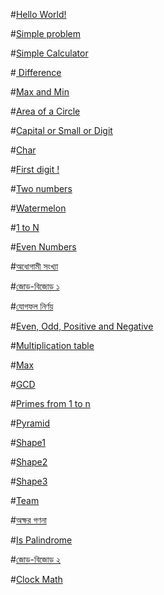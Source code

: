 <p>#<a href="https://open.kattis.com/problems/hello">Hello World!</a></p>
<p>#<a href="https://www.eolymp.com/en/problems/1">Simple problem</a></p>
<p>#<a href="https://codeforces.com/group/MWSDmqGsZm/contest/219158/problem/C">Simple Calculator</a></p>
<p>#<a href="https://codeforces.com/group/MWSDmqGsZm/contest/219158/problem/D"> Difference</a></p>
<p>#<a href="https://codeforces.com/group/MWSDmqGsZm/contest/219158/problem/K">Max and Min</a></p>
<p>#<a href="https://codeforces.com/group/MWSDmqGsZm/contest/219158/problem/E">Area of a Circle</a></p>
<p>#<a href="https://codeforces.com/group/MWSDmqGsZm/contest/219158/problem/M">Capital or Small or Digit</a></p>
<p>#<a href="https://codeforces.com/group/MWSDmqGsZm/contest/219158/problem/N">Char</a></p>
<p>#<a href="https://codeforces.com/group/MWSDmqGsZm/contest/219158/problem/P">First digit !</a></p>
<p>#<a href="https://codeforces.com/group/MWSDmqGsZm/contest/219158/problem/H">Two numbers</a></p>
<p>#<a href="https://codeforces.com/problemset/problem/4/A">Watermelon</a></p>
<p>#<a href="https://codeforces.com/group/MWSDmqGsZm/contest/219432/problem/A">1 to N</a></p><!--for loop-->
<p>#<a href="https://codeforces.com/group/MWSDmqGsZm/contest/219432/problem/B">Even Numbers</a></p><!--for loop-->
<p>#<a href="https://dimikoj.com/problems/3/descending-number">অধোগামী সংখ্যা </a></p><!--for loop-->
<p>#<a href="https://dimikoj.com/problems/1/even-odd-1">জোড়-বিজোড় ১</a></p><!--for loop-->
<p>#<a href="https://dimikoj.com/problems/6/summation">যোগফল নির্ণয়</a></p><!--for loop-->
<p>#<a href="https://codeforces.com/group/MWSDmqGsZm/contest/219432/problem/C">Even, Odd, Positive and Negative</a></p><!--for loop-->
<p>#<a href="https://codeforces.com/group/MWSDmqGsZm/contest/219432/problem/F">Multiplication table</a></p><!--for loop-->
<p>#<a href="https://codeforces.com/group/MWSDmqGsZm/contest/219432/problem/E">Max</a></p><!--for loop-->
<p>#<a href="https://codeforces.com/group/MWSDmqGsZm/contest/219432/problem/L">GCD</a></p><!--for loop-->
<p>#<a href="https://codeforces.com/group/MWSDmqGsZm/contest/219432/problem/J">Primes from 1 to n</a></p><!--for loop-->
<p>#<a href="https://codeforces.com/group/MWSDmqGsZm/contest/219432/problem/O">Pyramid</a></p><!--for loop-->
<p>#<a href="https://codeforces.com/group/MWSDmqGsZm/contest/219432/problem/P">Shape1</a></p><!--for loop-->
<p>#<a href="https://codeforces.com/group/MWSDmqGsZm/contest/219432/problem/T">Shape2</a></p><!--for loop-->
<p>#<a href="https://codeforces.com/group/MWSDmqGsZm/contest/219432/problem/W">Shape3</a></p><!--for loop-->
<p>#<a href="https://codeforces.com/problemset/problem/231/A">Team</a></p> <!--for loop-->
<p>#<a href="https://dimikoj.com/problems/15/character-count">অক্ষর গণনা</a></p> <!--char array/string-->
<p>#<a href="https://toph.co/p/is-palindrome">Is Palindrome</a></p><!--char array/string-->
<p>#<a href="https://dimikoj.com/problems/2/even-odd-2">জোড়-বিজোড় ২ </a></p><!--char array/string, ASCII Value-->
<p>#<a href="https://toph.co/p/clock-math">Clock Math</a></p><!--Math-->
